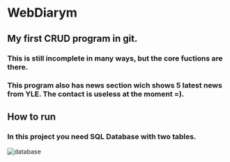 # WebDiarym

## My first CRUD program in git.

### This is still incomplete in many ways, but the core fuctions are there.
### This program also has news section wich shows 5 latest news from YLE. The contact is useless at the moment =).

## How to run

### In this project you need SQL Database with two tables.

![database](https://github.com/user-attachments/assets/91a8a247-aa47-410e-9dc9-11ced396d53d)
